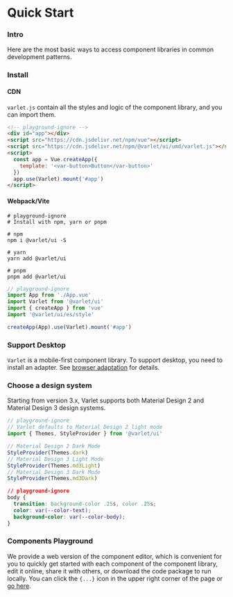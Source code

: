 # Quick Start

### Intro

Here are the most basic ways to access component libraries in common development patterns.

### Install

#### CDN

`varlet.js` contain all the styles and logic of the component library, and you can import them.

```html
<!-- playground-ignore -->
<div id="app"></div>
<script src="https://cdn.jsdelivr.net/npm/vue"></script>
<script src="https://cdn.jsdelivr.net/npm/@varlet/ui/umd/varlet.js"></script>
<script>
  const app = Vue.createApp({
    template: '<var-button>Button</var-button>'
  })
  app.use(Varlet).mount('#app')
</script>
```

#### Webpack/Vite

```shell
# playground-ignore
# Install with npm, yarn or pnpm

# npm
npm i @varlet/ui -S

# yarn
yarn add @varlet/ui

# pnpm
pnpm add @varlet/ui
```

```js
// playground-ignore
import App from './App.vue'
import Varlet from '@varlet/ui'
import { createApp } from 'vue'
import '@varlet/ui/es/style'

createApp(App).use(Varlet).mount('#app')
```

### Support Desktop

`Varlet` is a mobile-first component library. To support desktop, you need to install an adapter. See [browser adaptation](#/en-US/browserAdaptation) for details.

### Choose a design system

Starting from version 3.x, Varlet supports both Material Design 2 and Material Design 3 design systems.

```js
// playground-ignore
// Varlet defaults to Material Design 2 light mode
import { Themes, StyleProvider } from '@varlet/ui'

// Material Design 2 Dark Mode
StyleProvider(Themes.dark)
// Material Design 3 Light Mode
StyleProvider(Themes.md3Light)
// Material Design 3 Dark Mode
StyleProvider(Themes.md3Dark)
```

```css
// playground-ignore
body {
  transition: background-color .25s, color .25s;
  color: var(--color-text);
  background-color: var(--color-body);
}
```

### Components Playground

We provide a web version of the component editor,
which is convenient for you to quickly get started with each component of the component library,
edit it online, share it with others, or download the code package to run locally.
You can click the `{...}` icon in the upper right corner of the page or [go here](https://varlet.pages.dev/playground).